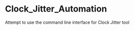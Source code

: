 Clock_Jitter_Automation
=======================

Attempt to use the command line interface for Clock Jitter tool
